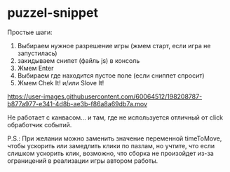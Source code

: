 # puzzel-snippet

Простые шаги:
1. Выбираем нужное разрешение игры (жмем старт, если игра не запустилась)
2. закидываем снипет (файль js) в консоль
3. Жмем Enter
4. Выбираем где находится пустое поле (если сниппет спросит)
5. Жмем Chek It! и/или Slove It!

https://user-images.githubusercontent.com/60064512/198208787-b877a977-e341-4d8b-ae3b-f86a8a69db7a.mov

Не работает c канвасом... и там, где не используется отличный от click обработчик событий.

P.S.: При желании можно заменить значение переменной timeToMove, чтобы ускорить или замедлить клики по пазлам, но учтите, что если слишком ускорить клик, возможно, что сборка не произойдет из-за ограницений в реализации игры автором работы.
